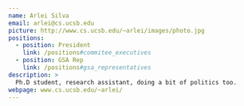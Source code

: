 ```yaml
---
name: Arlei Silva
email: arlei@cs.ucsb.edu
picture: http://www.cs.ucsb.edu/~arlei/images/photo.jpg
positions:
  - position: President
    link: /positions#commitee_executives
  - position: GSA Rep
    link: /positions#gsa_representatives
description: > 
  Ph.D student, research assistant, doing a bit of politics too.
webpage: www.cs.ucsb.edu/~arlei/
---
```

